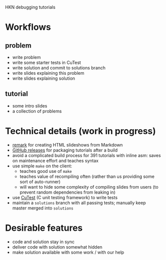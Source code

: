 HKN debugging tutorials

# Workflows

## problem
- write problem
- write some starter tests in CuTest
- write solution and commit to solutions branch
- write slides explaining this problem
- write slides explaining solution

## tutorial
- some intro slides
- a collection of problems

# Technical details (work in progress)
- [remark](http://github.com/gnab/remark) for creating HTML slideshows from
  Markdown
- [GitHub releases](https://github.com/blog/1547-release-your-software) for
  packaging tutorials after a build
- avoid a complicated build process for 391 tutorials with inline asm: saves on
  maintenance effort and teaches syntax
- use simple `make` on the client:
  - teaches good use of `make`
  - teaches value of recompiling often (rather than us providing some sort of
    auto-runner)
  - will want to hide some complexity of compiling slides from users (to
    prevent random dependencies from leaking in)
- use [CuTest](http://cutest.sourceforge.net/) (C unit testing framework) to
  write tests
- maintain a `solutions` branch with all passing tests; manually keep master
  merged into `solutions`

# Desirable features
- code and solution stay in sync
- deliver code with solution somewhat hidden
- make solution available with some work / with our help
